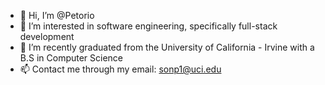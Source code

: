 - 👋 Hi, I’m @Petorio
- 👀 I’m interested in software engineering, specifically full-stack development
- 🌱 I’m recently graduated from the University of California - Irvine with a B.S in Computer Science
- 📫 Contact me through my email: sonp1@uci.edu

<!---
Petorio/Petorio is a ✨ special ✨ repository because its `README.md` (this file) appears on your GitHub profile.
You can click the Preview link to take a look at your changes.
--->

